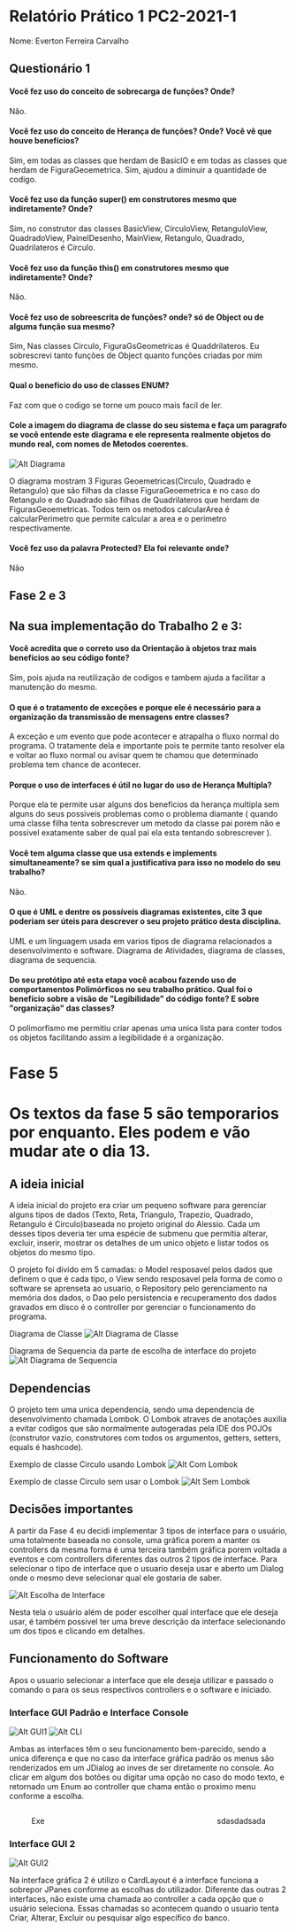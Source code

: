 # Relatório Prático 1 PC2-2021-1

Nome: Everton Ferreira Carvalho

## Questionário 1

#### Você fez uso do conceito de sobrecarga de funções? Onde?

Não.

#### Você fez uso do conceito de Herança de funções? Onde? Você vê que houve benefícios?

Sim, em todas as classes que herdam de BasicIO e em todas as classes que herdam de FiguraGeoemetrica. Sim, ajudou a
diminuir a quantidade de codigo.

#### Você fez uso da função super() em construtores mesmo que indiretamente? Onde?

Sim, no construtor das classes BasicView, CirculoView, RetanguloView, QuadradoView, PainelDesenho, MainView, Retangulo,
Quadrado, Quadrilateros é Circulo.

#### Você fez uso da função this() em construtores mesmo que indiretamente? Onde?

Não.

#### Você fez uso de sobreescrita de funções? onde? só de Object ou de alguma função sua mesmo?

Sim, Nas classes Circulo, FiguraGsGeometricas é Quaddrilateros. Eu sobrescrevi tanto funções de Object quanto funções
criadas por mim mesmo.

#### Qual o benefício do uso de classes ENUM?

Faz com que o codigo se torne um pouco mais facil de ler.

#### Cole a imagem do diagrama de classe do seu sistema e faça um paragrafo se você entende este diagrama e ele representa realmente objetos do mundo real, com nomes de Metodos coerentes.

![Alt Diagrama](resources/img/FigurasUML.png)

O diagrama mostram 3 Figuras Geoemetricas(Circulo, Quadrado e Retangulo) que são filhas da classe FiguraGeoemetrica e no
caso do Retangulo e do Quadrado são filhas de Quadrilateros que herdam de FigurasGeoemetricas. Todos tem os metodos
calcularArea é calcularPerimetro que permite calcular a area e o perimetro respectivamente.

#### Você fez uso da palavra Protected? Ela foi relevante onde?

Não

## Fase 2 e 3

## Na sua implementação do Trabalho 2 e 3:

#### Você acredita que o correto uso da Orientação à objetos traz mais benefícios ao seu código fonte?

Sim, pois ajuda na reutilização de codigos e tambem ajuda a facilitar a manutenção do mesmo.

#### O que é o tratamento de exceções e porque ele é necessário para a organização da transmissão de mensagens entre classes?

A exceção e um evento que pode acontecer e atrapalha o fluxo normal do programa. O tratamente dela e importante pois te
permite tanto resolver ela e voltar ao fluxo normal ou avisar quem te chamou que determinado problema tem chance de
acontecer.

#### Porque o uso de interfaces é útil no lugar do uso de Herança Multipla?

Porque ela te permite usar alguns dos beneficios da herança multipla sem alguns do seus possiveis problemas como o
problema diamante ( quando uma classe filha tenta sobrescrever um metodo da classe pai porem não e possivel exatamente
saber de qual pai ela esta tentando sobrescrever ).

#### Você tem alguma classe que usa extends e implements simultaneamente? se sim qual a justificativa para isso no  modelo do seu trabalho?

Não.

#### O que é UML e dentre os possíveis  diagramas existentes, cite 3 que poderiam ser úteis para descrever o seu projeto prático desta disciplina.

UML e um linguagem usada em varios tipos de diagrama relacionados a desenvolvimento e software. Diagrama de Atividades,
diagrama de classes, diagrama de sequencia.

#### Do seu protótipo até esta etapa você acabou fazendo uso de comportamentos Polimórficos no seu trabalho  prático. Qual foi o benefício sobre a visão de "Legibilidade" do código  fonte? E sobre "organização" das classes?

O polimorfismo me permitiu criar apenas uma unica lista para conter todos os objetos facilitando assim a legibilidade é
a organização.

# Fase 5

# Os textos da fase 5 são temporarios por enquanto. Eles podem e vão mudar ate o dia 13.

## A ideia inicial

A ideia inicial do projeto era criar um pequeno software para gerenciar alguns tipos de dados (Texto, Reta, Triangulo,
Trapezio, Quadrado, Retangulo é Circulo)baseada no projeto original do Alessio. Cada um desses tipos deveria ter uma
espécie de submenu que permitia alterar, excluir, inserir, mostrar os detalhes de um unico objeto e listar todos os
objetos do mesmo tipo.

O projeto foi divido em 5 camadas: o Model resposavel pelos dados que definem o que é cada tipo, o View sendo resposavel
pela forma de como o software se aprenseta ao usuario, o Repository pelo gerenciamento na memória dos dados, o Dao pelo
persistencia e recuperamento dos dados gravados em disco é o controller por gerenciar o funcionamento do programa.

Diagrama de Classe
![Alt Diagrama de Classe](resources/img/DiagramaClasse.png)

Diagrama de Sequencia da parte de escolha de interface do projeto
![Alt Diagrama de Sequencia](resources/img/DiagramaSequencia.png)

## Dependencias

O projeto tem uma unica dependencia, sendo uma dependencia de desenvolvimento chamada Lombok. O Lombok atraves de
anotações auxilia a evitar codigos que são normalmente autogeradas pela IDE dos POJOs (construtor vazio, construtores
com todos os argumentos, getters, setters, equals é hashcode).

Exemplo de classe Circulo usando Lombok
![Alt Com Lombok](resources/img/comLombok.png)

Exemplo de classe Circulo sem usar o Lombok
![Alt Sem Lombok](resources/img/semLombok.png)

## Decisões importantes

A partir da Fase 4 eu decidi implementar 3 tipos de interface para o usuário, uma totalmente baseada no console, uma
gráfica porem a manter os controllers da mesma forma é uma terceira também gráfica porem voltada a eventos e com
controllers diferentes das outros 2 tipos de interface. Para selecionar o tipo de interface que o usuario deseja usar e
aberto um Dialog onde o mesmo deve selecionar qual ele gostaria de saber.

![Alt Escolha de Interface](resources/img/EscolhaInterface.png)

Nesta tela o usuário além de poder escolher qual interface que ele deseja usar, é também possivel ter uma breve
descrição da interface selecionando um dos tipos e clicando em detalhes.

## Funcionamento do Software

Apos o usuario selecionar a interface que ele deseja utilizar e passado o comando o para os seus respectivos controllers
e o software e iniciado.

### Interface GUI Padrão e Interface Console

![Alt GUI1](resources/img/interfaceGraficaPadrao.png) ![Alt CLI](resources/img/interfaceTexto.png)

Ambas as interfaces têm o seu funcionamento bem-parecido, sendo a unica diferença e que no caso da interface gráfica
padrão os menus são renderizados em um JDialog ao inves de ser diretamente no console. Ao clicar em algum dos botões ou
digitar uma opção no caso do modo texto, e retornado um Enum ao controller que chama então o proximo menu conforme a
escolha.

<div>
    <figure style="float: left">
        <img src="resources/img/SubMenuGUIPadrao.png" width="auto" height="auto" alt=""/>
        <figcaption>Exe</figcaption>
    </figure>
    <figure style="float: right">
        <img src="resources/img/SubMenuCLI.png" width="auto" height="auto" alt=""/>
        <figcaption style="text-align: center" > sdasdadsada</figcaption>
    </figure>
</div>

<p style="clear: both">

</p>

### Interface GUI 2

![Alt GUI2](resources/img/interfaceGrafica2.png)

Na interface gráfica 2 é utilizo o CardLayout é a interface funciona a sobrepor JPanes conforme as escolhas do
utilizador. Diferente das outras 2 interfaces, não existe uma chamada ao controller a cada opção que o usuário
seleciona. Essas chamadas so acontecem quando o usuario tenta Criar, Alterar, Excluir ou pesquisar algo específico do
banco.



